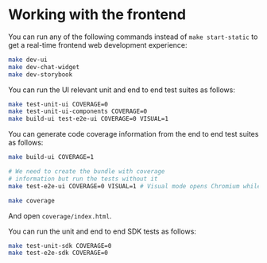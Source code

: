 Working with the frontend
=========================

You can run any of the following commands instead of `make start-static` to get
a real-time frontend web development experience:

```sh
make dev-ui
make dev-chat-widget
make dev-storybook
```

You can run the UI relevant unit and end to end test suites as follows:

```sh
make test-unit-ui COVERAGE=0
make test-unit-ui-components COVERAGE=0
make build-ui test-e2e-ui COVERAGE=0 VISUAL=1
```

You can generate code coverage information from the end to end test suites as
follows:

```sh
make build-ui COVERAGE=1

# We need to create the bundle with coverage
# information but run the tests without it
make test-e2e-ui COVERAGE=0 VISUAL=1 # Visual mode opens Chromium while the tests run

make coverage
```

And open `coverage/index.html`.

You can run the unit and end to end SDK tests as follows:

```sh
make test-unit-sdk COVERAGE=0
make test-e2e-sdk COVERAGE=0
```
